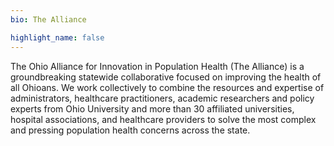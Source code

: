 ```yaml
---
bio: The Alliance

highlight_name: false
---
```


The Ohio Alliance for Innovation in Population Health (The Alliance) is a groundbreaking statewide collaborative focused on improving the health of all Ohioans. We work collectively to combine the resources and expertise of administrators, healthcare practitioners, academic researchers and policy experts from Ohio University and more than 30 affiliated universities, hospital associations, and healthcare providers to solve the most complex and pressing population health concerns across the state.

